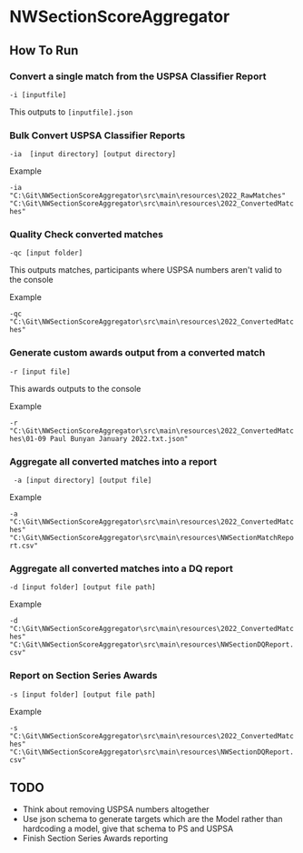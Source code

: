 # NWSectionScoreAggregator

## How To Run

### Convert a single match from the USPSA Classifier Report
```-i [inputfile]```

This outputs to ```[inputfile].json```

### Bulk Convert USPSA Classifier Reports
```-ia  [input directory] [output directory]```

Example

```-ia "C:\Git\NWSectionScoreAggregator\src\main\resources\2022_RawMatches" "C:\Git\NWSectionScoreAggregator\src\main\resources\2022_ConvertedMatches"```

### Quality Check converted matches
```-qc [input folder]```

This outputs matches, participants where USPSA numbers aren't valid to the console

Example

```-qc "C:\Git\NWSectionScoreAggregator\src\main\resources\2022_ConvertedMatches"```


### Generate custom awards output from a converted match
```-r [input file]```

This awards outputs to the console

Example

```-r "C:\Git\NWSectionScoreAggregator\src\main\resources\2022_ConvertedMatches\01-09 Paul Bunyan January 2022.txt.json"```

### Aggregate all converted matches into a report
``` -a [input directory] [output file]```

Example

```-a "C:\Git\NWSectionScoreAggregator\src\main\resources\2022_ConvertedMatches" "C:\Git\NWSectionScoreAggregator\src\main\resources\NWSectionMatchReport.csv"```

### Aggregate all converted matches into a DQ report
```-d [input folder] [output file path]```

Example

```-d "C:\Git\NWSectionScoreAggregator\src\main\resources\2022_ConvertedMatches" "C:\Git\NWSectionScoreAggregator\src\main\resources\NWSectionDQReport.csv"```

### Report on Section Series Awards
```-s [input folder] [output file path]```

Example

```-s "C:\Git\NWSectionScoreAggregator\src\main\resources\2022_ConvertedMatches" "C:\Git\NWSectionScoreAggregator\src\main\resources\NWSectionDQReport.csv"```


## TODO
- Think about removing USPSA numbers altogether
- Use json schema to generate targets which are the Model rather than hardcoding a model, give that schema to PS and USPSA
- Finish Section Series Awards reporting
